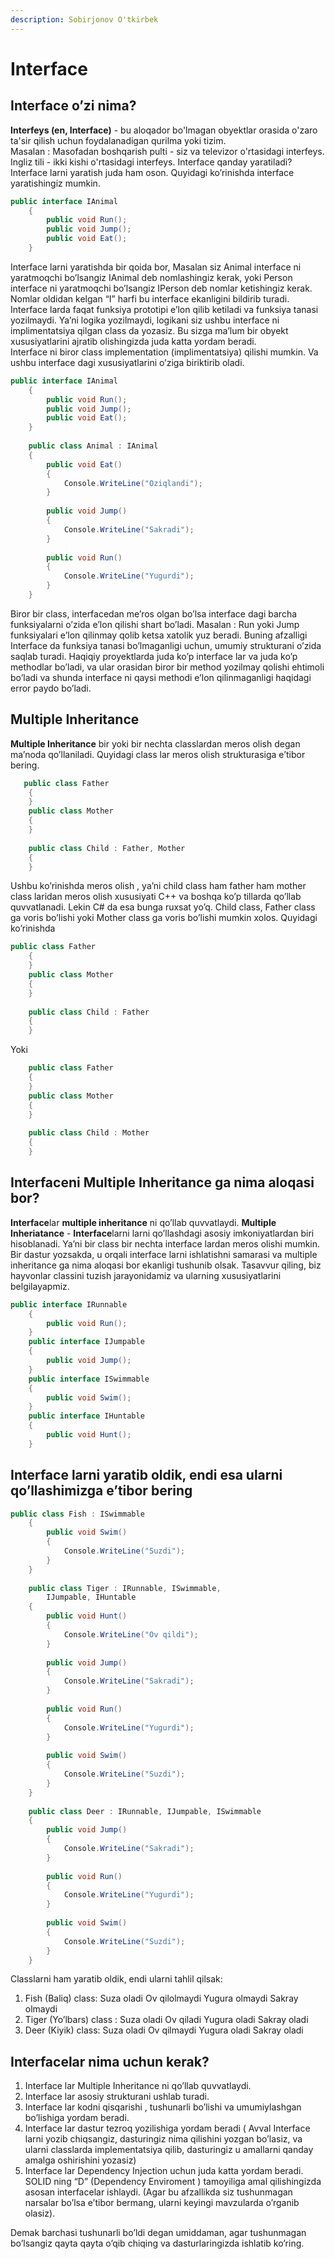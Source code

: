 ```yaml
---
description: Sobirjonov O'tkirbek
---
```

# Interface

## Interface o’zi nima? 
 **Interfeys (en, Interface)** - bu aloqador bo'lmagan obyektlar orasida o'zaro ta'sir qilish uchun foydalanadigan qurilma yoki tizim.  
Masalan : Masofadan boshqarish pulti - siz va televizor o'rtasidagi interfeys. Ingliz tili - ikki kishi o'rtasidagi interfeys. 
Interface qanday yaratiladi? 
Interface larni yaratish juda ham oson.  Quyidagi ko’rinishda interface yaratishingiz mumkin.
```csharp
public interface IAnimal 
    { 
        public void Run(); 
        public void Jump(); 
        public void Eat(); 
    } 
```
Interface larni yaratishda bir qoida bor, Masalan siz Animal interface ni yaratmoqchi bo’lsangiz IAnimal deb nomlashingiz kerak, yoki Person interface ni yaratmoqchi bo’lsangiz IPerson deb nomlar ketishingiz kerak. Nomlar oldidan kelgan “I” harfi bu interface ekanligini bildirib turadi. 
Interface larda faqat funksiya prototipi e’lon qilib ketiladi va funksiya tanasi yozilmaydi. Ya’ni logika yozilmaydi, logikani siz ushbu interface ni implimentatsiya qilgan class da yozasiz. Bu sizga ma’lum bir obyekt xususiyatlarini ajratib olishingizda juda katta yordam beradi.  
Interface ni biror class implementation (implimentatsiya) qilishi mumkin. Va ushbu interface dagi xususiyatlarini o’ziga biriktirib oladi.  
```csharp
public interface IAnimal 
    { 
        public void Run(); 
        public void Jump(); 
        public void Eat(); 
    } 
 
    public class Animal : IAnimal 
    { 
        public void Eat() 
        { 
            Console.WriteLine("Oziqlandi"); 
        } 
 
        public void Jump() 
        { 
            Console.WriteLine("Sakradi"); 
        } 
 
        public void Run() 
        { 
            Console.WriteLine("Yugurdi"); 
        } 
    } 
```
Biror bir class, interfacedan me’ros olgan bo’lsa interface dagi barcha funksiyalarni o’zida e’lon qilishi shart bo’ladi. Masalan : Run yoki Jump funksiyalari e’lon qilinmay qolib ketsa xatolik yuz beradi. Buning afzalligi Interface da funksiya tanasi bo’lmaganligi uchun, umumiy strukturani o’zida saqlab turadi. Haqiqiy proyektlarda juda ko’p interface lar va juda ko’p methodlar bo’ladi, va ular orasidan biror bir method yozilmay qolishi ehtimoli bo’ladi va shunda interface ni qaysi methodi e’lon qilinmaganligi haqidagi error paydo bo’ladi. 
## Multiple Inheritance  
**Multiple Inheritance** bir yoki bir nechta classlardan meros olish degan ma’noda qo’llaniladi. Quyidagi class lar meros olish strukturasiga e’tibor bering. 
```csharp
   public class Father 
    { 
    } 
    public class Mother 
    { 
    } 
 
    public class Child : Father, Mother 
    { 
    } 
```
Ushbu ko’rinishda meros olish , ya’ni child class ham father ham mother class laridan meros olish xususiyati C++ va boshqa ko’p tillarda qo’llab quvvatlanadi. Lekin C# da esa bunga ruxsat yo’q. Child class, Father class ga voris bo’lishi yoki Mother class ga voris bo’lishi mumkin xolos. Quyidagi ko’rinishda 
```csharp
public class Father 
    { 
    } 
    public class Mother 
    { 
    } 
 
    public class Child : Father 
    { 
    } 
```
Yoki  
```csharp
    public class Father 
    { 
    } 
    public class Mother 
    { 
    } 
 
    public class Child : Mother 
    { 
    }  
```
## Interfaceni Multiple Inheritance ga nima aloqasi bor? 
**Interface**lar **multiple inheritance** ni qo’llab quvvatlaydi. **Multiple Inheriatance** - **Interface**larni larni qo’llashdagi asosiy imkoniyatlardan biri hisoblanadi. Ya’ni bir class bir nechta interface lardan meros olishi mumkin. 
Bir dastur yozsakda, u orqali interface larni ishlatishni samarasi va multiple inheritance ga nima aloqasi bor ekanligi tushunib olsak. 
Tasavvur qiling, biz hayvonlar classini tuzish jarayonidamiz va ularning xususiyatlarini belgilayapmiz. 
```csharp
public interface IRunnable 
    { 
        public void Run(); 
    } 
    public interface IJumpable 
    {
        public void Jump(); 
    } 
    public interface ISwimmable 
    { 
        public void Swim(); 
    } 
    public interface IHuntable 
    { 
        public void Hunt(); 
    } 
```
## Interface larni yaratib oldik, endi esa ularni qo’llashimizga e’tibor bering 
```csharp
public class Fish : ISwimmable 
    { 
        public void Swim() 
        { 
            Console.WriteLine("Suzdi"); 
        } 
    } 
 
    public class Tiger : IRunnable, ISwimmable,  
        IJumpable, IHuntable 
    { 
        public void Hunt() 
        { 
            Console.WriteLine("Ov qildi"); 
        } 
 
        public void Jump() 
        { 
            Console.WriteLine("Sakradi"); 
        } 
 
        public void Run() 
        { 
            Console.WriteLine("Yugurdi"); 
        } 
 
        public void Swim() 
        { 
            Console.WriteLine("Suzdi"); 
        } 
    } 
 
    public class Deer : IRunnable, IJumpable, ISwimmable 
    { 
        public void Jump() 
        { 
            Console.WriteLine("Sakradi"); 
        } 
 
        public void Run() 
        { 
            Console.WriteLine("Yugurdi"); 
        } 
 
        public void Swim() 
        { 
            Console.WriteLine("Suzdi"); 
        } 
    }  
```
Classlarni ham yaratib oldik, endi ularni tahlil qilsak:

1. Fish (Baliq) class: 
Suza oladi 
Ov qilolmaydi 
Yugura olmaydi 
Sakray olmaydi 
2. Tiger (Yo’lbars) class : 
Suza oladi 
Ov qiladi 
Yugura oladi 
Sakray oladi 
3. Deer (Kiyik) class: 
Suza oladi 
Ov qilmaydi 
Yugura oladi 
Sakray oladi

 
## Interfacelar nima uchun kerak? 
1. Interface lar Multiple Inheritance ni qo’llab quvvatlaydi. 
2. Interface lar asosiy strukturani ushlab turadi. 
3. Interface lar kodni qisqarishi , tushunarli bo’lishi va umumiylashgan bo’lishiga yordam beradi.  
4. Interface lar dastur tezroq yozilishiga yordam beradi ( Avval Interface larni yozib chiqsangiz, dasturingiz nima qilishini yozgan bo’lasiz, va ularni classlarda implementatsiya qilib, dasturingiz u amallarni qanday  amalga oshirishini yozasiz) 
5. Interface lar Dependency Injection uchun juda katta yordam beradi. SOLID ning “D” (Dependency Enviroment ) tamoyiliga amal qilishingizda asosan interfacelar ishlaydi. (Agar bu afzallikda siz tushunmagan narsalar bo’lsa e’tibor bermang, ularni keyingi mavzularda o’rganib olasiz). 
 
Demak barchasi tushunarli bo’ldi degan umiddaman, agar tushunmagan bo’lsangiz qayta qayta o’qib chiqing va dasturlaringizda ishlatib ko’ring.
